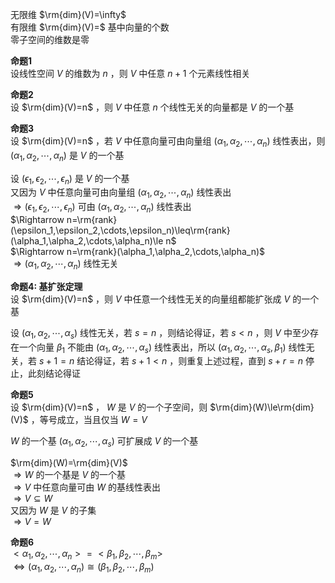 无限维 $\rm{dim}(V)=\infty$  
有限维 $\rm{dim}(V)=$ 基中向量的个数  
零子空间的维数是零  
  
**命题1**  
设线性空间 $V$ 的维数为 $n$ ，则 $V$ 中任意 $n+1$ 个元素线性相关  
  
**命题2**  
设 $\rm{dim}(V)=n$ ，则 $V$ 中任意 $n$ 个线性无关的向量都是 $V$ 的一个基  
  
**命题3**  
设 $\rm{dim}(V)=n$ ，若 $V$ 中任意向量可由向量组 $(\alpha_1,\alpha_2,\cdots,\alpha_n)$ 线性表出，则 $(\alpha_1,\alpha_2,\cdots,\alpha_n)$ 是 $V$ 的一个基  
  
设 $(\epsilon_1,\epsilon_2,\cdots,\epsilon_n)$ 是 $V$ 的一个基  
又因为 $V$ 中任意向量可由向量组 $(\alpha_1,\alpha_2,\cdots,\alpha_n)$ 线性表出  
 $\Rightarrow(\epsilon_1,\epsilon_2,\cdots,\epsilon_n)$ 可由 $(\alpha_1,\alpha_2,\cdots,\alpha_n)$ 线性表出  
 $\Rightarrow n=\rm{rank}(\epsilon_1,\epsilon_2,\cdots,\epsilon_n)\leq\rm{rank}(\alpha_1,\alpha_2,\cdots,\alpha_n)\le n$  
 $\Rightarrow n=\rm{rank}(\alpha_1,\alpha_2,\cdots,\alpha_n)$  
 $\Rightarrow(\alpha_1,\alpha_2,\cdots,\alpha_n)$ 线性无关  
  
**命题4: 基扩张定理**  
设 $\rm{dim}(V)=n$ ，则 $V$ 中任意一个线性无关的向量组都能扩张成 $V$ 的一个基  
  
设 $(\alpha_1,\alpha_2,\cdots,\alpha_s)$ 线性无关，若 $s=n$ ，则结论得证，若 $s<n$ ，则 $V$ 中至少存在一个向量 $\beta_1$ 不能由 $(\alpha_1,\alpha_2,\cdots,\alpha_s)$ 线性表出，所以 $(\alpha_1,\alpha_2,\cdots,\alpha_s,\beta_1)$ 线性无关，若 $s+1=n$ 结论得证，若 $s+1<n$ ，则重复上述过程，直到 $s+r=n$ 停止，此刻结论得证  
  
**命题5**  
设 $\rm{dim}(V)=n$ ， $W$ 是 $V$ 的一个子空间，则 $\rm{dim}(W)\le\rm{dim}(V)$ ，等号成立，当且仅当 $W=V$  
  
 $W$ 的一个基 $(\alpha_1,\alpha_2,\cdots,\alpha_s)$ 可扩展成 $V$ 的一个基  
  
 $\rm{dim}(W)=\rm{dim}(V)$  
 $\Rightarrow W$ 的一个基是 $V$ 的一个基  
 $\Rightarrow V$ 中任意向量可由 $W$ 的基线性表出  
 $\Rightarrow V\subseteq W$  
又因为 $W$ 是 $V$ 的子集  
 $\Rightarrow V=W$  
  
**命题6**  
 $<\alpha_1,\alpha_2,\cdots,\alpha_n>=<\beta_1,\beta_2,\cdots,\beta_m>$  
 $\iff(\alpha_1,\alpha_2,\cdots,\alpha_n)\cong(\beta_1,\beta_2,\cdots,\beta_m)$  

